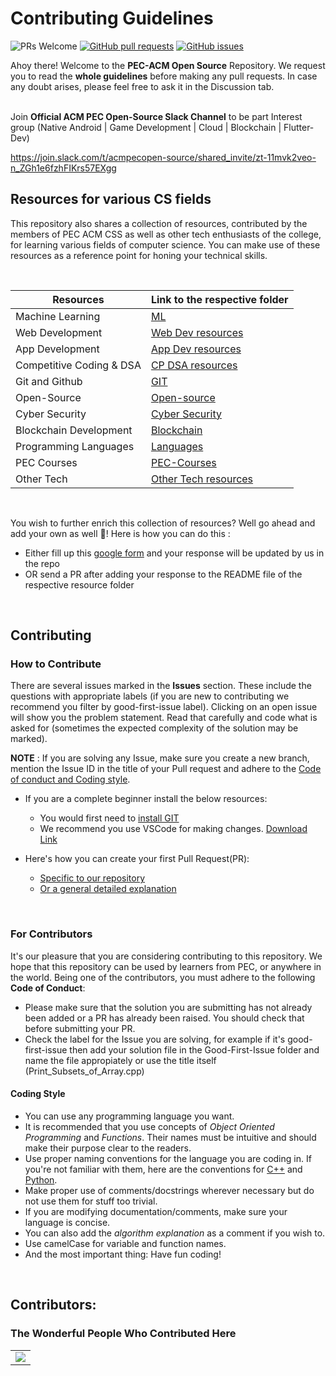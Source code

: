 # Contributing Guidelines

<img src="https://img.shields.io/badge/PRs-welcome-brightgreen.svg?style=for-the-badge" alt="PRs Welcome" /> <a href="https://github.com/PEC-CSS/Open-Source/pulls" target="_blank"><img alt="GitHub pull requests" src="https://img.shields.io/github/issues-pr/PEC-CSS/Open-Source?style=for-the-badge" /></a> <a href="https://github.com/PEC-CSS/Open-Source/issues" target="_blank"><img alt="GitHub issues" src="https://img.shields.io/github/issues/PEC-CSS/Open-Source?style=for-the-badge" /></a> <a href="https://github.com/PEC-CSS/Open-Source/blob/master/README.md#contributors-" target="_blank"></a>


Ahoy there! Welcome to the __PEC-ACM Open Source__ Repository. We request you to read the __whole guidelines__ before making any pull requests. In case any doubt arises, please feel free to ask it in the Discussion tab.

</br>
Join <b>Official ACM PEC Open-Source Slack Channel</b> to be part Interest group (Native Android | Game Development | Cloud | Blockchain | Flutter-Dev) 

<a href="https://join.slack.com/t/acmpecopen-source/shared_invite/zt-11mvk2veo-n_ZGh1e6fzhFIKrs57EXgg" target="_blank">https://join.slack.com/t/acmpecopen-source/shared_invite/zt-11mvk2veo-n_ZGh1e6fzhFIKrs57EXgg</a> 
</br>

## Resources for various CS fields
This repository also shares a collection of resources, contributed by the members of PEC ACM CSS as well as other tech enthusiasts of the college, for learning various fields of computer science. You can make use of these resources as a reference point for honing your technical skills.

</br>

| Resources | Link to the respective folder |
| ------------- | ------------- |
| Machine Learning | [ML](/ML) |
| Web Development | [Web Dev resources](/Web-Dev-resources) |
| App Development | [App Dev resources](/App-Dev-resources)|
| Competitive Coding & DSA | [CP DSA resources](/CP-DSA-resources) |
| Git and Github | [GIT](/GIT) |
| Open-Source | [Open-source](/Open-source) |
| Cyber Security | [Cyber Security](/Cyber-Security) |
| Blockchain Development | [Blockchain](/Blockchain) |
| Programming Languages | [Languages](/Languages) |
| PEC Courses | [PEC-Courses](/PEC-Courses) |
| Other Tech | [Other Tech resources](/Other-Tech-resources) |

</br>

You wish to further enrich this collection of resources?
Well go ahead and add your own as well 🤩! Here is how you can do this :
- Either fill up this [google form](https://forms.gle/Qn6T2omShiZW1LLR9) and your response will be updated by us in the repo
- OR send a PR after adding your response to the README file of the respective resource folder

</br>

## Contributing

### How to Contribute
There are several issues marked in the __Issues__ section. These include the questions with appropriate labels (if you are new to contributing we recommend you filter by good-first-issue label). Clicking on an open issue will show you the problem statement. Read that carefully and code what is asked for (sometimes the expected complexity of the solution may be marked).

__NOTE__ : If you are solving any Issue, make sure you create a new branch, mention the Issue ID in the title of your Pull request and adhere to the [Code of conduct and Coding style](https://github.com/PEC-CSS/Open-Source#for-contributors).

* If you are a complete beginner install the below resources:
	* You would first need to [install GIT](https://www.youtube.com/watch?v=2j7fD92g-gE)
	* We recommend you use VSCode for making changes. [Download Link](https://code.visualstudio.com/download) 

* Here's how you can create your first Pull Request(PR):
	* [Specific to our repository](https://drive.google.com/file/d/1QoXaWDvIwgksPrwogE2JHzcoZqa7MQib/view)
	* [Or a general detailed explanation](https://www.youtube.com/watch?v=LuL60r-XnL4)

<br/>

### For Contributors
It's our pleasure that you are considering contributing to this repository. We hope that this repository can be used by learners from PEC, or anywhere in the world. Being one of the contributors, you must adhere to the following __Code of Conduct__:
- Please make sure that the solution you are submitting has not already been added or a PR has already been raised. You should check that before submitting your PR.
- Check the label for the Issue you are solving, for example if it's good-first-issue then add your solution file in the Good-First-Issue folder and name the file appropiately or use the title itself (Print_Subsets_of_Array.cpp) 

#### Coding Style
- You can use any programming language you want.
- It is recommended that you use concepts of _Object Oriented Programming_ and _Functions_. Their names must be intuitive and should make their purpose clear to the readers.
- Use proper naming conventions for the language you are coding in. If you're not familiar with them, here are the conventions for [C++](http://micro-os-plus.github.io/develop/naming-conventions/) and [Python](https://pythonguides.com/python-naming-conventions).
- Make proper use of comments/docstrings wherever necessary but do not use them for stuff too trivial.
- If you are modifying documentation/comments, make sure your language is concise.
- You can also add the _algorithm explanation_ as a comment if you wish to.
- Use camelCase for variable and function names.
- And the most important thing: Have fun coding!
  
</br>
  
## Contributors:
### The Wonderful People Who Contributed Here
<table>
	<tr>
		<td>
			<a href="https://github.com/PEC-CSS/Open-Source/graphs/contributors">
  				<img src="https://contrib.rocks/image?repo=PEC-CSS/Open-Source" />
			</a>
		</td>
	</tr>
</table>
